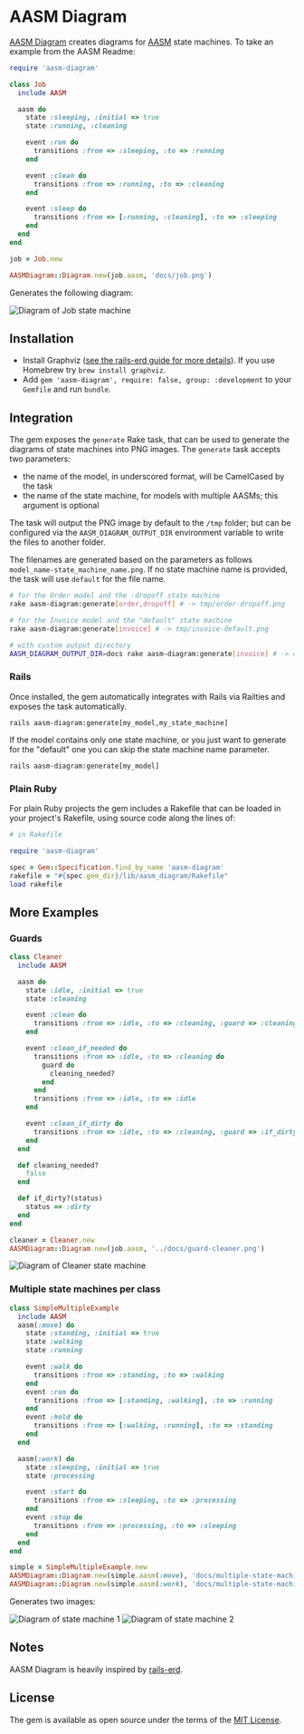 # AASM Diagram

[AASM Diagram](https://github.com/katee/aasm-diagram) creates diagrams for [AASM](https://github.com/aasm/aasm) state machines. To take an example from the AASM Readme:

```ruby
require 'aasm-diagram'

class Job
  include AASM

  aasm do
    state :sleeping, :initial => true
    state :running, :cleaning

    event :run do
      transitions :from => :sleeping, :to => :running
    end

    event :clean do
      transitions :from => :running, :to => :cleaning
    end

    event :sleep do
      transitions :from => [:running, :cleaning], :to => :sleeping
    end
  end
end

job = Job.new

AASMDiagram::Diagram.new(job.aasm, 'docs/job.png')
```

Generates the following diagram:

![Diagram of Job state machine](docs/job.png)

## Installation

- Install Graphviz ([see the rails-erd guide for more details](https://voormedia.github.io/rails-erd/install.html)). If you use Homebrew try `brew install graphviz`.
- Add `gem 'aasm-diagram', require: false, group: :development` to your `Gemfile` and run `bundle`.

## Integration

The gem exposes the `generate` Rake task, that can be used to generate the diagrams of state machines into
PNG images. The `generate` task accepts two parameters:

- the name of the model, in underscored format, will be CamelCased by the task
- the name of the state machine, for models with multiple AASMs; this argument is optional

The task will output the PNG image by default to the `/tmp` folder; but can be configured via the
`AASM_DIAGRAM_OUTPUT_DIR` environment variable to write the files to another folder.

The filenames are generated based on the parameters as follows `model_name-state_machine_name.png`.
If no state machine name is provided, the task will use `default` for the file name.

```sh
# for the Order model and the :dropoff state machine
rake aasm-diagram:generate[order,dropoff] # -> tmp/order-dropoff.png

# for the Invoice model and the "default" state machine
rake aasm-diagram:generate[invoice] # -> tmp/invoice-default.png

# with custom output directory
AASM_DIAGRAM_OUTPUT_DIR=docs rake aasm-diagram:generate[invoice] # -> docs/invoice-default.png
```

### Rails

Once installed, the gem automatically integrates with Rails via Railties and exposes the task automatically.

`rails aasm-diagram:generate[my_model,my_state_machine]`

If the model contains only one state machine, or you just want to generate for the "default" one
you can skip the state machine name parameter.

`rails aasm-diagram:generate[my_model]`

### Plain Ruby

For plain Ruby projects the gem includes a Rakefile that can be loaded in your project's Rakefile,
using source code along the lines of:

```ruby
# in Rakefile

require 'aasm-diagram'

spec = Gem::Specification.find_by_name 'aasm-diagram'
rakefile = "#{spec.gem_dir}/lib/aasm_diagram/Rakefile"
load rakefile
```

## More Examples

### Guards

```ruby
class Cleaner
  include AASM

  aasm do
    state :idle, :initial => true
    state :cleaning

    event :clean do
      transitions :from => :idle, :to => :cleaning, :guard => :cleaning_needed?
    end

    event :clean_if_needed do
      transitions :from => :idle, :to => :cleaning do
        guard do
          cleaning_needed?
        end
      end
      transitions :from => :idle, :to => :idle
    end

    event :clean_if_dirty do
      transitions :from => :idle, :to => :cleaning, :guard => :if_dirty?
    end
  end

  def cleaning_needed?
    false
  end

  def if_dirty?(status)
    status == :dirty
  end
end

cleaner = Cleaner.new
AASMDiagram::Diagram.new(job.aasm, '../docs/guard-cleaner.png')
```

![Diagram of Cleaner state machine](docs/guard-cleaner.png)

### Multiple state machines per class

```ruby
class SimpleMultipleExample
  include AASM
  aasm(:move) do
    state :standing, :initial => true
    state :walking
    state :running

    event :walk do
      transitions :from => :standing, :to => :walking
    end
    event :run do
      transitions :from => [:standing, :walking], :to => :running
    end
    event :hold do
      transitions :from => [:walking, :running], :to => :standing
    end
  end

  aasm(:work) do
    state :sleeping, :initial => true
    state :processing

    event :start do
      transitions :from => :sleeping, :to => :processing
    end
    event :stop do
      transitions :from => :processing, :to => :sleeping
    end
  end
end

simple = SimpleMultipleExample.new
AASMDiagram::Diagram.new(simple.aasm(:move), 'docs/multiple-state-machines-1.png')
AASMDiagram::Diagram.new(simple.aasm(:work), 'docs/multiple-state-machines-2.png')
```

Generates two images:

![Diagram of state machine 1](docs/multiple-state-machines-1.png)
![Diagram of state machine 2](docs/multiple-state-machines-2.png)

## Notes

AASM Diagram is heavily inspired by [rails-erd](https://github.com/voormedia/rails-erd).

## License

The gem is available as open source under the terms of the [MIT License](http://opensource.org/licenses/MIT).
